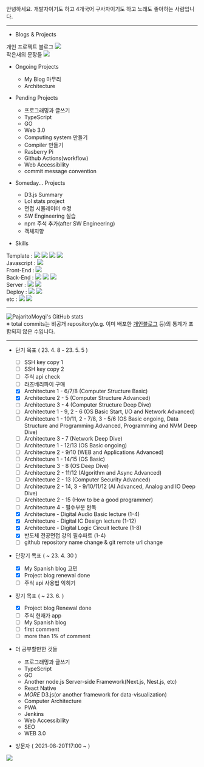 안녕하세요. 개발자이기도 하고 4개국어 구사자이기도 하고 노래도 좋아하는 사람입니다.

***


- Blogs & Projects

개인 프로젝트 블로그 <a href="https://www.pajaritoprojects.com" rel="noreferrer" target="_blank"><img src="https://img.shields.io/static/v1?label=Blog&message=Pajarito Projects Blog&color=<COLOR>"/></a>
<br>
작은새의 문장들 <a href="https://pajaritomoyqi.github.io/Daily-Inspiration" rel="noreferrer" target="_blank"><img src="https://img.shields.io/static/v1?label=Project&message=작은새의 문장들&color=<COLOR>"/></a>
<br>

- Ongoing Projects

  - My Blog 마무리<br>
  - Architecture<br>

- Pending Projects

  - 프로그래밍과 글쓰기<br>
  - TypeScript<br>
  - GO<br>
  - Web 3.0<br>
  - Computing system 만들기<br>
  - Compiler 만들기<br>
  - Rasberry Pi<br>
  - Github Actions(workflow)<br>
  - Web Accessibility<br>
  - commit message convention<br>

- Someday... Projects

  - D3.js Summary<br>
  - Lol stats project<br>
  - 면접 시뮬레이터 수정<br>
  - SW Engineering 실습<br>
  - npm 주석 추가(after SW Engineering)<br>
  - 객체지향<br>

- Skills

Template : 
<img src="https://img.shields.io/badge/HTML5-E34F26?style=flat-square&logo=HTML5&logoColor=white"/>
<img src="https://img.shields.io/badge/EJS-b4ca65?style=flat-square&logoColor=white"/>
<img src="https://img.shields.io/badge/CSS3-1572B6?style=flat-square&logo=CSS3&logoColor=white"/>
<img src="https://img.shields.io/badge/Bootstrap-7952B3?style=flat-square&logo=Bootstrap&logoColor=white"/>
<br>
Javascript : 
<img src="https://img.shields.io/badge/Javascript-F7DF1E?style=flat-square&logo=JavaScript&logoColor=white"/>
<br>
Front-End : 
<img src="https://img.shields.io/badge/React-61DAFB?style=flat-square&logo=React&logoColor=white"/>
<br>
Back-End :
<img src="https://img.shields.io/badge/Node.js-339933?style=flat-square&logo=Node.js&logoColor=white"/>
<img src="https://img.shields.io/badge/Express-000000?style=flat-square&logo=Express&logoColor=white"/>
<img src="https://img.shields.io/badge/Django-092E20?style=flat-square&logo=Django&logoColor=white"/>
<br>
Server : 
<img src="https://img.shields.io/badge/Linux-FCC624?style=flat-square&logo=Linux&logoColor=white"/>
<img src="https://img.shields.io/badge/NGINX-009639?style=flat-square&logo=NGINX&logoColor=white"/>
<br>
Deploy : 
<img src="https://img.shields.io/badge/DigitalOcean-0080FF?style=flat-square&logo=DigitalOcean&logoColor=white"/>
<img src="https://img.shields.io/badge/GithubPages-181717?style=flat-square&logo=GitHub&logoColor=white"/>
<br>
etc : 
<img src="https://img.shields.io/badge/Responsive-6E85B2?style=flat-square&logoColor=white"/>
<img src="https://img.shields.io/badge/WebCrawling-B1D4E0?style=flat-square&logoColor=white"/>

***

![PajaritoMoyqi's GitHub stats](https://github-readme-stats.vercel.app/api?username=PajaritoMoyqi&show_icons=true&theme=radical)
<br>
&#8251; total commits는 비공개 repository(e.g. 이미 배포한 [개인블로그](http://www.pajaritoprojects.com "작은새 블로그") 등)의 통계가 포함되지 않은 수입니다.

***

- 단기 목표 ( 23. 4. 8 - 23. 5. 5 )
  - [ ] SSH key copy 1
  - [ ] SSH key copy 2
  - [ ] 주식 api check
  - [ ] 라즈베리파이 구매
  - [x] Architecture 1 - 6/7/8 (Computer Structure Basic)
  - [x] Architecture 2 - 5 (Computer Structure Advanced)
  - [ ] Architecture 3 - 4 (Computer Structure Deep Dive)
  - [ ] Architecture 1 - 9, 2 - 6 (OS Basic Start, I/O and Network Advanced)
  - [ ] Architecture 1 - 10/11, 2 - 7/8, 3 - 5/6 (OS Basic ongoing, Data Structure and Programming Advanced, Programming and NVM Deep Dive)
  - [ ] Architecture 3 - 7 (Network Deep Dive)
  - [ ] Architecture 1 - 12/13 (OS Basic ongoing)
  - [ ] Architecture 2 - 9/10 (WEB and Applications Advanced)
  - [ ] Architecture 1 - 14/15 (OS Basic)
  - [ ] Architecture 3 - 8 (OS Deep Dive)
  - [ ] Architecture 2 - 11/12 (Algorithm and Async Advanced)
  - [ ] Architecture 2 - 13 (Computer Security Advanced)
  - [ ] Architecture 2 - 14, 3 - 9/10/11/12 (AI Advanced, Analog and IO Deep Dive)
  - [ ] Architecture 2 - 15 (How to be a good programmer)
  - [ ] Architecture 4 - 필수부분 완독
  - [x] Architecture - Digital Audio Basic lecture (1-4)
  - [x] Architecture - Digital IC Design lecture (1-12)
  - [x] Architecture - Digital Logic Circuit lecture (1-8)
  - [x] 반도체 전공면접 강의 필수파트 (1-4)
  - [ ] github repository name change & git remote url change

- 단장기 목표 ( ~ 23. 4. 30 )
  - [x] My Spanish blog 고민
  - [x] Project blog renewal done
  - [ ] 주식 api 사용법 익히기

- 장기 목표 ( ~ 23. 6. )
  - [x] Project blog Renewal done
  - [ ] 주식 현재가 app
  - [ ] My Spanish blog
  - [ ] first comment
  - [ ] more than 1% of comment

- 더 공부할만한 것들
  - 프로그래밍과 글쓰기
  - TypeScript
  - GO
  - Another node.js Server-side Framework(Next.js, Nest.js, etc)
  - React Native
  - *MORE* D3.js(or another framework for data-visualization)
  - Computer Architecture
  - PWA
  - Jenkins
  - Web Accessibility
  - SEO
  - WEB 3.0

- 방문자 ( 2021-08-20T17:00 ~  )

<a href="https://hits.seeyoufarm.com"><img src="https://hits.seeyoufarm.com/api/count/incr/badge.svg?url=https%3A%2F%2Fgithub.com%2FPajaritoMoyqi&count_bg=%2379C83D&title_bg=%23555555&icon=&icon_color=%23E7E7E7&title=hits&edge_flat=false"/></a>
